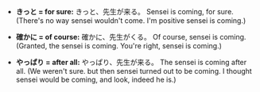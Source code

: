 - **きっと = for sure:** きっと、先生が来る。 Sensei is coming, for sure. (There's no way sensei wouldn't come. I'm positive sensei is coming.)
    
- **確かに = of course:** 確かに、先生がくる。 Of course, sensei is coming. (Granted, the sensei is coming. You're right, sensei is coming.)
    
- **やっぱり = after all:** やっぱり、先生が来る。 The sensei is coming after all. (We weren't sure. but then sensei turned out to be coming. I thought sensei would be coming, and look, indeed he is.)